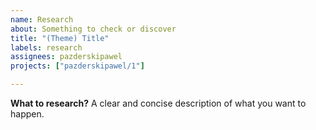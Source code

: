 ```yaml
---
name: Research
about: Something to check or discover 
title: "(Theme) Title"
labels: research
assignees: pazderskipawel
projects: ["pazderskipawel/1"]

---
```


**What to research?**
A clear and concise description of what you want to happen.